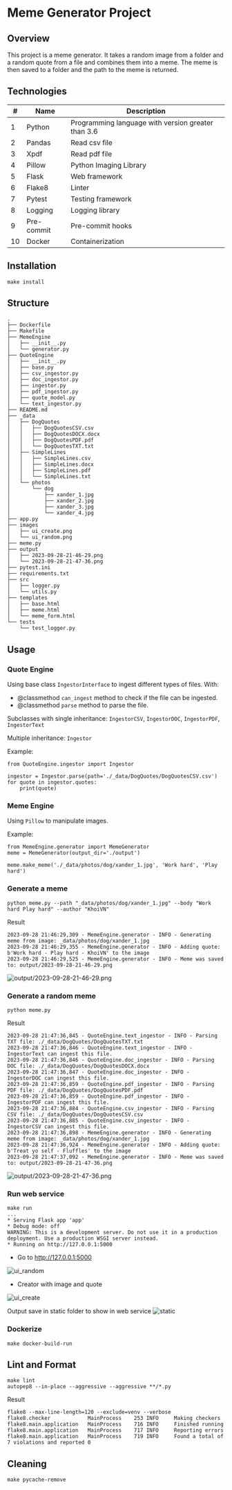 # Meme Generator Project

## Overview
This project is a meme generator. It takes a random image from a folder and a random quote from a file and combines them into a meme. The meme is then saved to a folder and the path to the meme is returned.

## Technologies
| # | Name | Description |
| --- | --- | --- |
| 1 | Python | Programming language with version greater than 3.6 |
| 2 | Pandas | Read csv file |
| 3 | Xpdf | Read pdf file |
| 4 | Pillow | Python Imaging Library |
| 5 | Flask | Web framework |
| 6 | Flake8 | Linter |
| 7 | Pytest | Testing framework |
| 8 | Logging | Logging library |
| 9 | Pre-commit | Pre-commit hooks |
| 10 | Docker | Containerization |

## Installation
```make
make install
```

## Structure
```
.
├── Dockerfile
├── Makefile
├── MemeEngine
│   ├── __init__.py
│   └── generator.py
├── QuoteEngine
│   ├── __init__.py
│   ├── base.py
│   ├── csv_ingestor.py
│   ├── doc_ingestor.py
│   ├── ingestor.py
│   ├── pdf_ingestor.py
│   ├── quote_model.py
│   └── text_ingestor.py
├── README.md
├── _data
│   ├── DogQuotes
│   │   ├── DogQuotesCSV.csv
│   │   ├── DogQuotesDOCX.docx
│   │   ├── DogQuotesPDF.pdf
│   │   └── DogQuotesTXT.txt
│   ├── SimpleLines
│   │   ├── SimpleLines.csv
│   │   ├── SimpleLines.docx
│   │   ├── SimpleLines.pdf
│   │   └── SimpleLines.txt
│   └── photos
│       └── dog
│           ├── xander_1.jpg
│           ├── xander_2.jpg
│           ├── xander_3.jpg
│           └── xander_4.jpg
├── app.py
├── images
│   ├── ui_create.png
│   └── ui_random.png
├── meme.py
├── output
│   ├── 2023-09-28-21-46-29.png
│   └── 2023-09-28-21-47-36.png
├── pytest.ini
├── requirements.txt
├── src
│   ├── logger.py
│   └── utils.py
├── templates
│   ├── base.html
│   ├── meme.html
│   └── meme_form.html
└── tests
    └── test_logger.py
```

## Usage
### Quote Engine
Using base class `IngestorInterface` to ingest different types of files.
With:
- @classmethod `can_ingest` method to check if the file can be ingested.
- @classmethod `parse` method to parse the file.

Subclasses with single inheritance: `IngestorCSV`, `IngestorDOC`, `IngestorPDF`, `IngestorText`

Multiple inheritance: `Ingestor`

Example:
```
from QuoteEngine.ingestor import Ingestor

ingestor = Ingestor.parse(path='./_data/DogQuotes/DogQuotesCSV.csv')
for quote in ingestor.quotes:
    print(quote)
```

### Meme Engine
Using `Pillow` to manipulate images.

Example:
```
from MemeEngine.generator import MemeGenerator
meme = MemeGenerator(output_dir='./output')

meme.make_meme('./_data/photos/dog/xander_1.jpg', 'Work hard', 'Play hard')
```

### Generate a meme
```
python meme.py --path "_data/photos/dog/xander_1.jpg" --body "Work hard Play hard" --author "KhoiVN"
```

Result
```
2023-09-28 21:46:29,309 - MemeEngine.generator - INFO - Generating meme from image: _data/photos/dog/xander_1.jpg
2023-09-28 21:46:29,355 - MemeEngine.generator - INFO - Adding quote: b'Work hard - Play hard - KhoiVN' to the image
2023-09-28 21:46:29,525 - MemeEngine.generator - INFO - Meme was saved to: output/2023-09-28-21-46-29.png
```

![output/2023-09-28-21-46-29.png](output/2023-09-28-21-46-29.png)

### Generate a random meme
```
python meme.py
```

Result
```
2023-09-28 21:47:36,845 - QuoteEngine.text_ingestor - INFO - Parsing TXT file: ./_data/DogQuotes/DogQuotesTXT.txt
2023-09-28 21:47:36,846 - QuoteEngine.text_ingestor - INFO - IngestorText can ingest this file.
2023-09-28 21:47:36,846 - QuoteEngine.doc_ingestor - INFO - Parsing DOC file: ./_data/DogQuotes/DogQuotesDOCX.docx
2023-09-28 21:47:36,847 - QuoteEngine.doc_ingestor - INFO - IngestorDOC can ingest this file.
2023-09-28 21:47:36,859 - QuoteEngine.pdf_ingestor - INFO - Parsing PDF file: ./_data/DogQuotes/DogQuotesPDF.pdf
2023-09-28 21:47:36,859 - QuoteEngine.pdf_ingestor - INFO - IngestorPDF can ingest this file.
2023-09-28 21:47:36,884 - QuoteEngine.csv_ingestor - INFO - Parsing CSV file: ./_data/DogQuotes/DogQuotesCSV.csv
2023-09-28 21:47:36,885 - QuoteEngine.csv_ingestor - INFO - IngestorCSV can ingest this file.
2023-09-28 21:47:36,898 - MemeEngine.generator - INFO - Generating meme from image: _data/photos/dog/xander_1.jpg
2023-09-28 21:47:36,924 - MemeEngine.generator - INFO - Adding quote: b'Treat yo self - Fluffles' to the image
2023-09-28 21:47:37,092 - MemeEngine.generator - INFO - Meme was saved to: output/2023-09-28-21-47-36.png
```

![output/2023-09-28-21-47-36.png](output/2023-09-28-21-47-36.png)

### Run web service
```
make run
...
* Serving Flask app 'app'
* Debug mode: off
WARNING: This is a development server. Do not use it in a production deployment. Use a production WSGI server instead.
* Running on http://127.0.0.1:5000
```

- Go to http://127.0.0.1:5000

![ui_random](images/ui_random.png)

- Creator with image and quote

![ui_create](images/ui_create.png)

Output save in static folder to show in web service
![static](static/2023-09-28-21-18-57.png)

### Dockerize
```
make docker-build-run
```

## Lint and Format
```
make lint
autopep8 --in-place --aggressive --aggressive **/*.py
```

Result
```
flake8 --max-line-length=120 --exclude=venv --verbose
flake8.checker            MainProcess    253 INFO     Making checkers
flake8.main.application   MainProcess    716 INFO     Finished running
flake8.main.application   MainProcess    717 INFO     Reporting errors
flake8.main.application   MainProcess    719 INFO     Found a total of 7 violations and reported 0
```

## Cleaning
```
make pycache-remove
```
